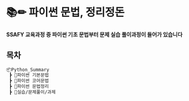 # 📚✏ 파이썬 문법, 정리정돈

#### SSAFY 교육과정 중 파이썬 기초 문법부터 문제 실습 풀이과정이 들어가 있습니다 

## 목차

```markdown
📦Python_Summary
 ┣ 📂파이썬 기본문법
 ┣ 📂파이썬 코어문법
 ┣ 📂파이썬 문법정리
 ┣ 📂실습/문제풀이/과제 
```

